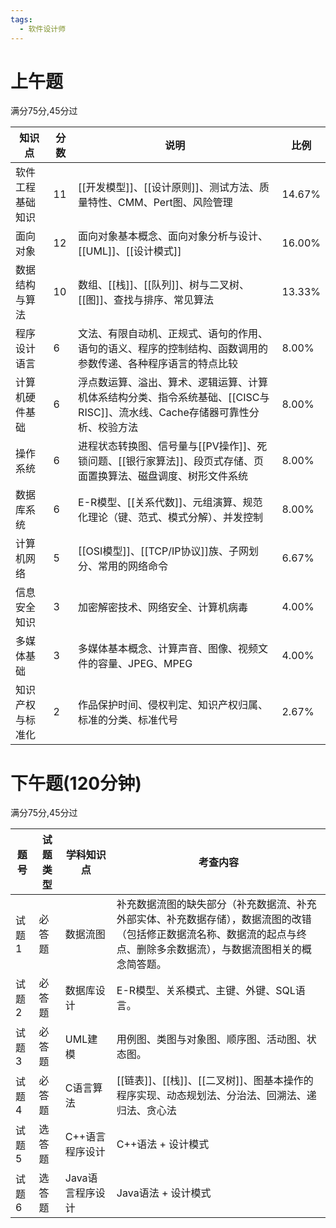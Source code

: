 ```yaml
---
tags:
  - 软件设计师
---
```



# 上午题
满分75分,45分过

|知识点|分数|说明|比例|
|---|---|---|---|
|软件工程基础知识|11|[[开发模型]]、[[设计原则]]、测试方法、质量特性、CMM、Pert图、风险管理|14.67%|
|面向对象|12|面向对象基本概念、面向对象分析与设计、[[UML]]、[[设计模式]]|16.00%|
|数据结构与算法|10|数组、[[栈]]、[[队列]]、树与二叉树、[[图]]、查找与排序、常见算法|13.33%|
|程序设计语言|6|文法、有限自动机、正规式、语句的作用、语句的语义、程序的控制结构、函数调用的参数传递、各种程序语言的特点比较|8.00%|
|计算机硬件基础|6|浮点数运算、溢出、算术、逻辑运算、计算机体系结构分类、指令系统基础、[[CISC与RISC]]、流水线、Cache存储器可靠性分析、校验方法|8.00%|
|操作系统|6|进程状态转换图、信号量与[[PV操作]]、死锁问题、[[银行家算法]]、段页式存储、页面置换算法、磁盘调度、树形文件系统|8.00%|
|数据库系统|6|E-R模型、[[关系代数]]、元组演算、规范化理论（键、范式、模式分解）、并发控制|8.00%|
|计算机网络|5|[[OSI模型]]、[[TCP/IP协议]]族、子网划分、常用的网络命令|6.67%|
|信息安全知识|3|加密解密技术、网络安全、计算机病毒|4.00%|
|多媒体基础|3|多媒体基本概念、计算声音、图像、视频文件的容量、JPEG、MPEG|4.00%|
|知识产权与标准化|2|作品保护时间、侵权判定、知识产权归属、标准的分类、标准代号|2.67%|



# 下午题(120分钟)
满分75分,45分过

|题号|试题类型|学科知识点|考查内容|
|-----|-----|-----|-----|
|试题1 |必答题|数据流图|补充数据流图的缺失部分（补充数据流、补充外部实体、补充数据存储），数据流图的改错（包括修正数据流名称、数据流的起点与终点、删除多余数据流），与数据流图相关的概念简答题。|
|试题2 |必答题|数据库设计|E-R模型、关系模式、主键、外键、SQL语言。|
|试题3|必答题|UML建模|用例图、类图与对象图、顺序图、活动图、状态图。|
|试题4|必答题|C语言算法|[[链表]]、[[栈]]、[[二叉树]]、图基本操作的程序实现、动态规划法、分治法、回溯法、递归法、贪心法|
|试题5|选答题|C++语言程序设计|C++语法 + 设计模式|
|试题6|选答题|Java语言程序设计|Java语法 + 设计模式|